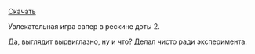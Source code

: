 [Скачать](https://github.com/BaldrCoal/MineSweeper/releases/tag/TechiesSweeper)

Увлекательная игра сапер в рескине доты 2.

Да, выглядит вырвиглазно, ну и что? Делал чисто ради эксперимента.
